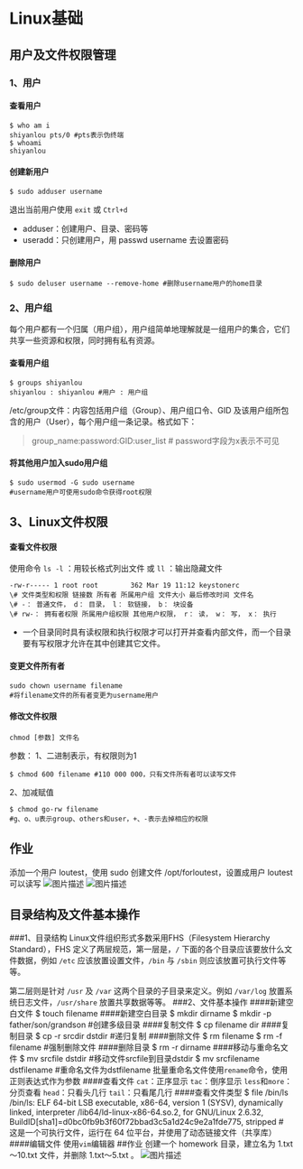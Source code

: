# Linux基础
## 用户及文件权限管理 
### 1、用户
#### 查看用户
	$ who am i
	shiyanlou pts/0 #pts表示伪终端
	$ whoami 
	shiyanlou
#### 创建新用户 
	$ sudo adduser username
退出当前用户使用 `exit` 或 `Ctrl+d`
* adduser：创建用户、目录、密码等
* useradd：只创建用户，用 passwd username 去设置密码
#### 删除用户
	$ sudo deluser username --remove-home #删除username用户的home目录
### 2、用户组
每个用户都有一个归属（用户组），用户组简单地理解就是一组用户的集合，它们共享一些资源和权限，同时拥有私有资源。
#### 查看用户组
	$ groups shiyanlou
	shiyanlou : shiyanlou #用户 : 用户组
/etc/group文件：内容包括用户组（Group）、用户组口令、GID 及该用户组所包含的用户（User），每个用户组一条记录。格式如下：
>group\_name:password:GID:user\_list
>\# password字段为x表示不可见
#### 将其他用户加入sudo用户组
	$ sudo usermod -G sudo username
	#username用户可使用sudo命令获得root权限
## 3、Linux文件权限
#### 查看文件权限

使用命令
`ls -l` ：用较长格式列出文件
或 `ll` ：输出隐藏文件 
		
	-rw-r----- 1 root root        362 Mar 19 11:12 keystonerc 
	\# 文件类型和权限 链接数 所有者 所属用户组 文件大小 最后修改时间 文件名
	\# -： 普通文件， d： 目录， l： 软链接， b： 块设备
	\# rw-： 拥有者权限 所属用户组权限 其他用户权限， r： 读， w： 写， x： 执行
* 一个目录同时具有读权限和执行权限才可以打开并查看内部文件，而一个目录要有写权限才允许在其中创建其它文件。
#### 变更文件所有者
	sudo chown username filename
	#将filename文件的所有者变更为username用户
#### 修改文件权限
	chmod [参数] 文件名
参数：
1、二进制表示，有权限则为1
	
	$ chmod 600 filename #110 000 000，只有文件所有者可以读写文件
2、加减赋值
	
	$ chmod go-rw filename
	#g、o、u表示group、others和user，+、-表示去掉相应的权限 
## 作业
添加一个用户 loutest，使用 sudo 创建文件 /opt/forloutest，设置成用户 loutest 可以读写
![图片描述](https://dn-simplecloud.shiyanlou.com/courses/uid1079991-20190522-1558506582157)
![图片描述](https://dn-simplecloud.shiyanlou.com/courses/uid1079991-20190522-1558506588549)
## 目录结构及文件基本操作
###1、目录结构
Linux文件组织形式多数采用FHS（Filesystem Hierarchy Standard），FHS 定义了两层规范，第一层是，`/` 下面的各个目录应该要放什么文件数据，例如 `/etc` 应该放置设置文件，`/bin` 与 `/sbin` 则应该放置可执行文件等等。

第二层则是针对 `/usr` 及 `/var` 这两个目录的子目录来定义。例如 `/var/log` 放置系统日志文件，`/usr/share` 放置共享数据等等。
###2、文件基本操作
####新建空白文件
	$ touch filename
####新建空白目录
	$ mkdir dirname 
	$ mkdir -p father/son/grandson #创建多级目录
####复制文件
	$ cp filename dir
####复制目录
	$ cp -r srcdir dstdir #递归复制
####删除文件
	$ rm filename
	$ rm -f filename #强制删除文件
####删除目录
	$ rm -r dirname
####移动与重命名文件
	$ mv srcfile dstdir #移动文件srcfile到目录dstdir
	$ mv srcfilename dstfilename #重命名文件为dstfilename
批量重命名文件使用`rename`命令，使用正则表达式作为参数
####查看文件
`cat`：正序显示
`tac`：倒序显示
`less`和`more`：分页查看
`head`：只看头几行
`tail`：只看尾几行
####查看文件类型
	$ file /bin/ls
	/bin/ls: ELF 64-bit LSB executable, x86-64, version 1 (SYSV), dynamically linked, interpreter /lib64/ld-linux-x86-64.so.2, for GNU/Linux 2.6.32, BuildID[sha1]=d0bc0fb9b3f60f72bbad3c5a1d24c9e2a1fde775, stripped
	# 这是一个可执行文件，运行在 64 位平台，并使用了动态链接文件（共享库）
####编辑文件
使用`vim`编辑器
##作业
创建一个 homework 目录，建立名为 1.txt～10.txt 文件，并删除 1.txt～5.txt 。
![图片描述](https://dn-simplecloud.shiyanlou.com/courses/uid1079991-20190521-1558409806218)
